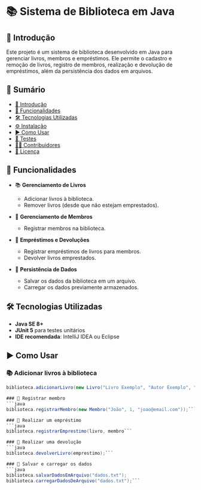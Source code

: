 # 📚 Sistema de Biblioteca em Java

## 📖 Introdução
Este projeto é um sistema de biblioteca desenvolvido em Java para gerenciar livros, membros e empréstimos. Ele permite o cadastro e remoção de livros, registro de membros, realização e devolução de empréstimos, além da persistência dos dados em arquivos.

## 📑 Sumário
- [📖 Introdução](#-introdução)
- [🚀 Funcionalidades](#-funcionalidades)
- [🛠️ Tecnologias Utilizadas](#-tecnologias-utilizadas)
- [⚙️ Instalação](#-instalação)
- [▶️ Como Usar](#️-como-usar)
- [🧪 Testes](#-testes)
- [👨‍💻 Contribuidores](#-contribuidores)
- [📜 Licença](#-licença)

## 🚀 Funcionalidades
- 📚 **Gerenciamento de Livros**
  - Adicionar livros à biblioteca.
  - Remover livros (desde que não estejam emprestados).
  
- 👤 **Gerenciamento de Membros**
  - Registrar membros na biblioteca.

- 📄 **Empréstimos e Devoluções**
  - Registrar empréstimos de livros para membros.
  - Devolver livros emprestados.

- 💾 **Persistência de Dados**
  - Salvar os dados da biblioteca em um arquivo.
  - Carregar os dados previamente armazenados.

## 🛠️ Tecnologias Utilizadas
- **Java SE 8+**
- **JUnit 5** para testes unitários
- **IDE recomendada**: IntelliJ IDEA ou Eclipse

## ▶️ Como Usar

### 📚 Adicionar livros à biblioteca
```java
biblioteca.adicionarLivro(new Livro("Livro Exemplo", "Autor Exemplo", "123456"));```

### 👤 Registrar membro
```java
biblioteca.registrarMembro(new Membro("João", 1, "joao@email.com"));```

### 📄 Realizar um empréstimo
```java
biblioteca.registrarEmprestimo(livro, membro```

### 🔄 Realizar uma devolução
```java
biblioteca.devolverLivro(emprestimo);```

### 💾 Salvar e carregar os dados
```java
biblioteca.salvarDadosEmArquivo("dados.txt");
biblioteca.carregarDadosDeArquivo("dados.txt");```

